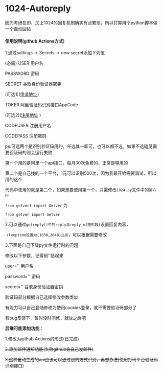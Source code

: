 # 1024-Autoreply

因为考研在即，加上1024的回复机制确实有点繁琐，所以打算用个python脚本做一个自动回帖 

<h4>使用说明(github Actions方式)</h4>

1.通过settings -> Secrets -> new secret添加下列值

(必需)
USER             用户名

PASSWORD	     密码

SECRET           谷歌身份验证器密钥

(可选1)([申请地址](https://market.aliyun.com/products/57124001/cmapi027426.html))

TOKER            阿里验证码识别接口AppCode

(可选2)([注册地址](http://ttshitu.com/register.html?inviter=d14dbc3ccecc4df2b4e0eaebef556f13) )

CODEUSER         注册用户名

CODEPASS         注册密码

ps:可选两个是识别验证码用的，任选其一即可，也可以都不选。如果不选碰见需要验证码的则会运行失败

第一个用的是阿里一个api接口，每月30次免费的，正常是够用的

第二个是自己找的一个平台，1元可以识别500次，因为我最开始需要调试，所以用的这个

代码中使用的就是第二个，如果想要使用第一个，只需修改`1024.py`文件中的`第八行`

`from getver1 import Getver` 为

`from getver import Getver`

2.可以通过`getreply()中的reply与reply_m(随机数)`设置回复内容，

​						`sleeptime设置为(1030,2048)之间`，可以根据需要修改


3.下面是自己下载py文件运行时的问题

修改以下参数，记得用''括起来

user=''             用户名

password=''	     密码

secret=''           谷歌身份验证器密钥

验证码部分根据自己选择修改参数类似

有能力可以自己登陆修改为使用cookies登录，就不需要验证码部分了

有bug反馈下，暂时没时间修，就放之后吧

**后继可能添加功能：**

~~1.修改为github Actions的形式(已完成)~~

~~2.添加邮件通知功能(失败github会自己发邮件)~~

~~3.这种自动生成的api应该可以通过别的方式识别，再想办法(使用打码平台验证码识别接口)~~
